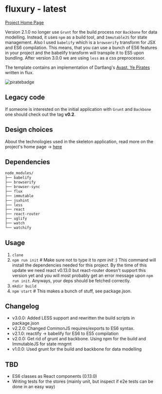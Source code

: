 fluxury - latest
================

[Project Home Page](http://jim-y.me/fluxury/)

Version 2.1.0 no longer use `Grunt` for the build process nor `Backbone` for data modelling. Instead, it uses `npm` as a build tool, and `ImmutableJS` for state
management. Also I used `babelify` which is a `browserify` transform for JSX and ES6 compilation. This means, that you can use a bunch of ES6 features in your project
and the babelify transform will transpile it to ES5 upon bundling. After version 3.0.0 we are using `less` as a css preprocessor.

The template contains an implementation of Dartlang's [Avast, Ye Pirates](https://www.dartlang.org/codelabs/darrrt/) written in flux.

![piratebadge](https://raw.githubusercontent.com/jim-y/fluxury/master/assets/images/piratebadge.png)

## Legacy code

If someone is interested on the initial application with `Grunt` and `Backbone` one should check out the tag **v0.2**.

## Design choices

About the technologies used in the skeleton application, read more on the project's home page -> [here](http://jim-y.me/fluxury/)

## Dependencies

```bash
node_modules/
├── babelify
├── browserify
├── browser-sync
├── flux
├── immutable
├── jsxhint
├── less
├── react
├── react-router
├── uglify
├── watch
└── watchify
```

## Usage

1. `clone`
2. `npm run init` # Make sure not to type it to *npm init* :) This command will install the dependencies needed for this project. By the time of this update we need react v0.13.0 but react-router doesn't support this version yet and you will most probably get an error message upon `npm run init`. Anyways, your deps should be fetched correctly.
3. `mkdir build`
4. `npm start` # This makes a bunch of stuff, see package.json.

## Changelog

- v3.0.0: Added LESS support and rewritten the build scripts in package.json
- v2.2.0: Changed CommonJS requires/exports to ES6 syntax.
- v2.1.0: reactify -> babelify for ES6 to ES5 compilation
- v2.0.0: Get rid of grunt and backbone. Using npm for the build and ImmutableJS for state mngmt
- v1.0.0: Used grunt for the build and backbone for data modelling

## TBD

- ES6 classes as React components (0.13.0)
- Writing tests for the stores (mainly unit, but inspect if e2e tests can be done in an easy way)
